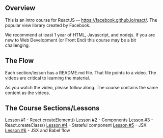## Overview

This is an intro course for ReactJS -- https://facebook.github.io/react/. The popular view library created by Facebook.  

We recommend at least 1 year of HTML, Javascript, and nodejs. If you are new to Web Development (or Front End) this course may be a bit challenging.  

## The Flow

Each section/lesson has a README.md file. That file points to a video. The videos are critical to learning the material.  

As you watch the video, please follow along. The course contains the same content as the videos.

## The Course Sections/Lessons

[Lesson #1](react-1/) - React.createElement()
[Lesson #2](react-2/) - Components
[Lesson #3](react-3/) - React.createClass()
[Lesson #4](react-4/) - Stateful component
[Lesson #5](react-5/) - JSX
[Lesson #6](react-6/) - JSX and Babel flow
